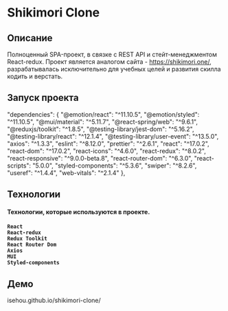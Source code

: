 <h1>Shikimori Clone</h1>

<h2>Описание</h2>

Полноценный SPA-проект, в связке с REST API и стейт-менеджментом React-redux. Проект является аналогом сайта - https://shikimori.one/, разрабатывалась исключительно для учебных целей и развития скилла кодить и верстать. 

<h2>Запуск проекта</h2>

"dependencies": {
    "@emotion/react": "^11.10.5",
    "@emotion/styled": "^11.10.5",
    "@mui/material": "^5.11.7",
    "@react-spring/web": "^9.6.1",
    "@reduxjs/toolkit": "^1.8.5",
    "@testing-library/jest-dom": "^5.16.2",
    "@testing-library/react": "^12.1.4",
    "@testing-library/user-event": "^13.5.0",
    "axios": "^1.3.3",
    "eslint": "^8.12.0",
    "prettier": "^2.6.1",
    "react": "^17.0.2",
    "react-dom": "^17.0.2",
    "react-icons": "^4.6.0",
    "react-redux": "^8.0.2",
    "react-responsive": "^9.0.0-beta.8",
    "react-router-dom": "^6.3.0",
    "react-scripts": "5.0.0",
    "styled-components": "^5.3.6",
    "swiper": "^8.2.6",
    "useref": "^1.4.4",
    "web-vitals": "^2.1.4"
  },

<h2>Технологии</h2>

<h4>Технологии, которые используются в проекте.<h4>

    React
    React-redux
    Redux Toolkit
    React Router Dom
    Axios
    MUI
    Styled-components

<h2>Демо</h2>

isehou.github.io/shikimori-clone/
